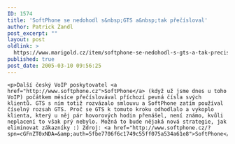 ```yaml
---
ID: 1574
title: 'SoftPhone se nedohodl s&nbsp;GTS a&nbsp;tak přečísloval'
author: Patrick Zandl
post_excerpt: ""
layout: post
oldlink: >
  https://www.marigold.cz/item/softphone-se-nedohodl-s-gts-a-tak-precisloval
published: true
post_date: 2005-03-10 09:56:25
---
```

	<p>Další český VoIP poskytovatel <a href="http://www.softphone.cz">SoftPhone</a> (když už jsme dnes u toho VoIP) počátkem měsíce přečíslovával příchozí pevná čísla svých klientů. GTS s ním totiž rozvázalo smlouvu a SoftPhone zatím používal číselný rozsah GTS. Proč se GTS k tomuto kroku odhodlalo a vykoplo klienta, který u něj pár hovorových hodin přenášel, není známo, kvůli neplacení to však prý nebylo. Možná to bude nějaká nová strategie, jak eliminovat zákazníky :) Zdroj: <a href="http://www.softphone.cz/?spn=cGFnZT0xNDA=&amp;auth=5fbe7706f6c1749c55ff075a534a61e8">SoftPhone</a>
</p>